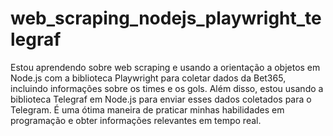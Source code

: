 # web_scraping_nodejs_playwright_telegraf

Estou aprendendo sobre web scraping e usando a orientação a objetos em Node.js com a biblioteca Playwright para coletar dados da Bet365, incluindo informações sobre os times e os gols. Além disso, estou usando a biblioteca Telegraf em Node.js para enviar esses dados coletados para o Telegram. É uma ótima maneira de praticar minhas habilidades em programação e obter informações relevantes em tempo real.

